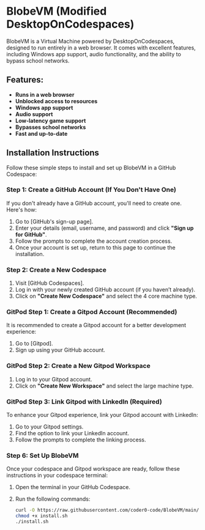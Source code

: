 # BlobeVM (Modified DesktopOnCodespaces)

BlobeVM is a Virtual Machine powered by DesktopOnCodespaces, designed to run entirely in a web browser. It comes with excellent features, including Windows app support, audio functionality, and the ability to bypass school networks.

## Features:
- **Runs in a web browser**
- **Unblocked access to resources**
- **Windows app support**
- **Audio support**
- **Low-latency game support**
- **Bypasses school networks**
- **Fast and up-to-date**

## Installation Instructions

Follow these simple steps to install and set up BlobeVM in a GitHub Codespace:

### Step 1: Create a GitHub Account (If You Don't Have One)

If you don't already have a GitHub account, you'll need to create one. Here's how:

1. Go to [GitHub's sign-up page].
2. Enter your details (email, username, and password) and click **"Sign up for GitHub"**.
3. Follow the prompts to complete the account creation process.
4. Once your account is set up, return to this page to continue the installation.

### Step 2: Create a New Codespace

1. Visit [GitHub Codespaces].
2. Log in with your newly created GitHub account (if you haven’t already).
3. Click on **"Create New Codespace"** and select the 4 core machine type.

### GitPod Step 1: Create a Gitpod Account (Recommended)

It is recommended to create a Gitpod account for a better development experience:

1. Go to [Gitpod].
2. Sign up using your GitHub account.

### GitPod Step 2: Create a New Gitpod Workspace

1. Log in to your Gitpod account.
2. Click on **"Create New Workspace"** and select the large machine type.

### GitPod Step 3: Link Gitpod with LinkedIn (Required)

To enhance your Gitpod experience, link your Gitpod account with LinkedIn:

1. Go to your Gitpod settings.
2. Find the option to link your LinkedIn account.
3. Follow the prompts to complete the linking process.

### Step 6: Set Up BlobeVM

Once your codespace and Gitpod workspace are ready, follow these instructions in your codespace terminal:

1. Open the terminal in your GitHub Codespace.
2. Run the following commands:

   ```bash
   curl -O https://raw.githubusercontent.com/coder0-code/BlobeVM/main/install.sh
   chmod +x install.sh
   ./install.sh
